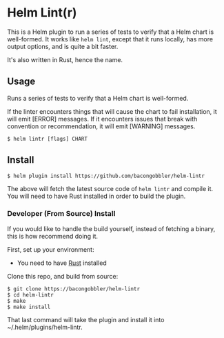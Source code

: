 # Helm Lint(r)

This is a Helm plugin to run a series of tests to verify that a Helm chart is well-formed. It works
like `helm lint`, except that it runs locally, has more output options, and is quite a bit faster.

It's also written in Rust, hence the name.

## Usage

Runs a series of tests to verify that a Helm chart is well-formed.

If the linter encounters things that will cause the chart to fail installation, it will emit
[ERROR] messages. If it encounters issues that break with convention or recommendation, it will
emit [WARNING] messages.

```
$ helm lintr [flags] CHART
```

## Install

```
$ helm plugin install https://github.com/bacongobbler/helm-lintr
```

The above will fetch the latest source code of `helm lintr` and compile it. You will need to have Rust installed
in order to build the plugin.

### Developer (From Source) Install

If you would like to handle the build yourself, instead of fetching a binary, this is how recommend doing it.

First, set up your environment:

- You need to have [Rust](https://www.rust-lang.org/) installed

Clone this repo, and build from source:

```
$ git clone https://bacongobbler/helm-lintr
$ cd helm-lintr
$ make
$ make install
```

That last command will take the plugin and install it into ~/.helm/plugins/helm-lintr.
